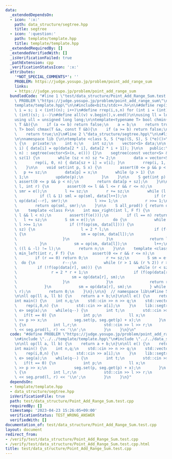 ```yaml
---
data:
  _extendedDependsOn:
  - icon: ':x:'
    path: data_structure/segtree.hpp
    title: segtree
  - icon: ':question:'
    path: template/template.hpp
    title: template/template.hpp
  _extendedRequiredBy: []
  _extendedVerifiedWith: []
  _isVerificationFailed: true
  _pathExtension: cpp
  _verificationStatusIcon: ':x:'
  attributes:
    '*NOT_SPECIAL_COMMENTS*': ''
    PROBLEM: https://judge.yosupo.jp/problem/point_add_range_sum
    links:
    - https://judge.yosupo.jp/problem/point_add_range_sum
  bundledCode: "#line 1 \"test/data_structure/Point_Add_Range_Sum.test.cpp\"\n#define\
    \ PROBLEM \"https://judge.yosupo.jp/problem/point_add_range_sum\"\n\n#line 2 \"\
    template/template.hpp\"\n\n#include<bits/stdc++.h>\n\n#define rep(i,s,n) for (int\
    \ i = s; i < (int)(n); i++)\n#define rrep(i,s,n) for (int i = (int)(n)-1; i >=\
    \ (int)(s); i--)\n#define all(v) v.begin(),v.end()\n\nusing ll = long long;\n\
    using ull = unsigned long long;\n\ntemplate<typename T> bool chmin(T &a, const\
    \ T &b){\n    if (a <= b) return false;\n    a = b;\n    return true;\n}\ntemplate<typename\
    \ T> bool chmax(T &a, const T &b){\n    if (a >= b) return false;\n    a = b;\n\
    \    return true;\n}\n#line 2 \"data_structure/segtree.hpp\"\n\n#line 4 \"data_structure/segtree.hpp\"\
    \n\nnamespace lib {\n\ntemplate <class S, S (*op)(S, S), S (*e)()>\nstruct segtree\
    \ {\n   private:\n    int n;\n    int sz;\n    vector<S> data;\n\n    void update(int\
    \ i) { data[i] = op(data[2 * i], data[2 * i + 1]); }\n\n   public:\n    segtree(int\
    \ n) : segtree(vector<S>(n, e())) {}\n    segtree(const vector<S> &v) : n((int)v.size()),\
    \ sz(1) {\n        while (sz < n) sz *= 2;\n        data = vector<S>(2 * sz, e());\n\
    \        rep(i, 0, n) { data[sz + i] = v[i]; }\n        rrep(i, 1, sz) update(i);\n\
    \    }\n\n    void set(int p, S x) {\n        assert(0 <= p && p < n);\n     \
    \   p += sz;\n        data[p] = x;\n        while (p > 1) {\n            p >>=\
    \ 1;\n            update(p);\n        }\n    }\n\n    S get(int p) {\n       \
    \ assert(0 <= p && p < n);\n        return data[p + sz];\n    }\n\n    S prod(int\
    \ l, int r) {\n        assert(0 <= l && l <= r && r <= n);\n        S sml = e(),\
    \ smr = e();\n        l += sz;\n        r += sz;\n        while (l < r) {\n  \
    \          if (l & 1) sml = op(sml, data[l++]);\n            if (r & 1) smr =\
    \ op(data[--r], smr);\n            l >>= 1;\n            r >>= 1;\n        }\n\
    \        return op(sml, smr);\n    }\n\n    S all_prod() { return data[1]; }\n\
    \n    template <class F>\n    int max_right(int l, F f) {\n        assert(0 <=\
    \ l && l < n);\n        assert(f(e()));\n        if (l == n) return n;\n     \
    \   l += sz;\n        S sm = e();\n        do {\n            while (l % 2 == 0)\
    \ l >>= 1;\n            if (!f(op(sm, data[l]))) {\n                while (l <\
    \ sz) {\n                    l = 2 * l;\n                    if (f(op(sm, data[l])))\
    \ {\n                        sm = op(sm, data[l]);\n                        l++;\n\
    \                    }\n                }\n                return l - sz;\n  \
    \          }\n            sm = op(sm, data[l]);\n            l++;\n        } while\
    \ ((l & -l) != l);\n        return n;\n    }\n\n    template <class F>\n    int\
    \ min_left(int r, F f) {\n        assert(0 <= r && r <= n);\n        assert(f(e()));\n\
    \        if (r == 0) return 0;\n        r += sz;\n        S sm = e();\n      \
    \  do {\n            r--;\n            while (r > 1 && (r % 2)) r >>= 1;\n   \
    \         if (!f(op(data[r], sm))) {\n                while (r < sz) {\n     \
    \               r = 2 * r + 1;\n                    if (f(op(data[r], sm))) {\n\
    \                        sm = op(data[r], sm);\n                        r--;\n\
    \                    }\n                }\n                return r + 1 - sz;\n\
    \            }\n            sm = op(data[r], sm);\n        } while ((r & -r) !=\
    \ r);\n        return 0;\n    }\n};\n\n}  // namespace lib\n#line 5 \"test/data_structure/Point_Add_Range_Sum.test.cpp\"\
    \n\nll op(ll a, ll b) {\n    return a + b;\n}\n\nll e() {\n    return 0;\n}\n\n\
    int main() {\n    int n,q;\n    std::cin >> n >> q;\n    std::vector<ll> a(n);\n\
    \    rep(i,0,n) {\n        std::cin >> a[i];\n    }\n    lib::segtree<ll, op,\
    \ e> seg(a);\n    while(q--) {\n        int t;\n        std::cin >> t;\n     \
    \   if(t == 0) {\n            int p;\n            ll x;\n            std::cin\
    \ >> p >> x;\n            seg.set(p, seg.get(p) + x);\n        }\n        else\
    \ {\n            int l,r;\n            std::cin >> l >> r;\n            std::cout\
    \ << seg.prod(l, r) << '\\n';\n        }\n    }\n}\n"
  code: "#define PROBLEM \"https://judge.yosupo.jp/problem/point_add_range_sum\"\n\
    \n#include \"../../template/template.hpp\"\n#include \"../../data_structure/segtree.hpp\"\
    \n\nll op(ll a, ll b) {\n    return a + b;\n}\n\nll e() {\n    return 0;\n}\n\n\
    int main() {\n    int n,q;\n    std::cin >> n >> q;\n    std::vector<ll> a(n);\n\
    \    rep(i,0,n) {\n        std::cin >> a[i];\n    }\n    lib::segtree<ll, op,\
    \ e> seg(a);\n    while(q--) {\n        int t;\n        std::cin >> t;\n     \
    \   if(t == 0) {\n            int p;\n            ll x;\n            std::cin\
    \ >> p >> x;\n            seg.set(p, seg.get(p) + x);\n        }\n        else\
    \ {\n            int l,r;\n            std::cin >> l >> r;\n            std::cout\
    \ << seg.prod(l, r) << '\\n';\n        }\n    }\n}"
  dependsOn:
  - template/template.hpp
  - data_structure/segtree.hpp
  isVerificationFile: true
  path: test/data_structure/Point_Add_Range_Sum.test.cpp
  requiredBy: []
  timestamp: '2023-04-23 15:26:05+09:00'
  verificationStatus: TEST_WRONG_ANSWER
  verifiedWith: []
documentation_of: test/data_structure/Point_Add_Range_Sum.test.cpp
layout: document
redirect_from:
- /verify/test/data_structure/Point_Add_Range_Sum.test.cpp
- /verify/test/data_structure/Point_Add_Range_Sum.test.cpp.html
title: test/data_structure/Point_Add_Range_Sum.test.cpp
---
```


